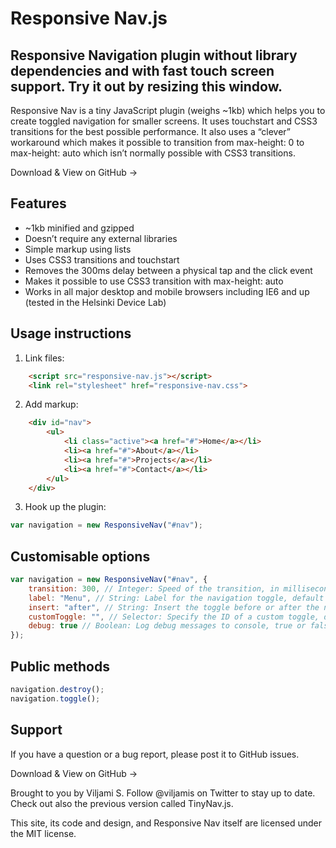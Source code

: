 # Responsive Nav.js

## Responsive Navigation plugin without library dependencies and with fast touch screen support. Try it out by resizing this window.

Responsive Nav is a tiny JavaScript plugin (weighs ~1kb) which helps you to create toggled navigation for smaller screens. It uses touchstart and CSS3 transitions for the best possible performance. It also uses a “clever” workaround which makes it possible to transition from max-height: 0 to max-height: auto which isn’t normally possible with CSS3 transitions.


Download & View on GitHub ->


## Features

* ~1kb minified and gzipped
* Doesn’t require any external libraries
* Simple markup using lists
* Uses CSS3 transitions and touchstart
* Removes the 300ms delay between a physical tap and the click event
* Makes it possible to use CSS3 transition with max-height: auto
* Works in all major desktop and mobile browsers including IE6 and up (tested in the Helsinki Device Lab)


## Usage instructions

1. Link files:
```html
	<script src="responsive-nav.js"></script>
	<link rel="stylesheet" href="responsive-nav.css">
```

2. Add markup:
```html
	<div id="nav">
		<ul>
			<li class="active"><a href="#">Home</a></li>
			<li><a href="#">About</a></li>
			<li><a href="#">Projects</a></li>
			<li><a href="#">Contact</a></li>
	 	</ul>
	</div>
```

3. Hook up the plugin:
```javascript
var navigation = new ResponsiveNav("#nav");
```


## Customisable options

```javascript
var navigation = new ResponsiveNav("#nav", {
	transition: 300, // Integer: Speed of the transition, in milliseconds, default is "300"
	label: "Menu", // String: Label for the navigation toggle, default is "Menu"
	insert: "after", // String: Insert the toggle before or after the navigation, default is "after"
	customToggle: "", // Selector: Specify the ID of a custom toggle, default is ""
	debug: true // Boolean: Log debug messages to console, true or false, default is "false"
});
```


## Public methods

```javascript
navigation.destroy();
navigation.toggle();
```


## Support

If you have a question or a bug report, please post it to GitHub issues.


Download & View on GitHub ->

Brought to you by Viljami S. Follow @viljamis on Twitter to stay up to date. Check out also the previous version called TinyNav.js.

This site, its code and design, and Responsive Nav itself are licensed under the MIT license.